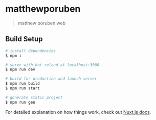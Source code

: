 # matthewporuben

> matthew poruben web

## Build Setup

```bash
# install dependencies
$ npm i

# serve with hot reload at localhost:3000
$ npm run dev

# build for production and launch server
$ npm run build
$ npm run start

# generate static project
$ npm run gen
```

For detailed explanation on how things work, check out [Nuxt.js docs](https://nuxtjs.org).
